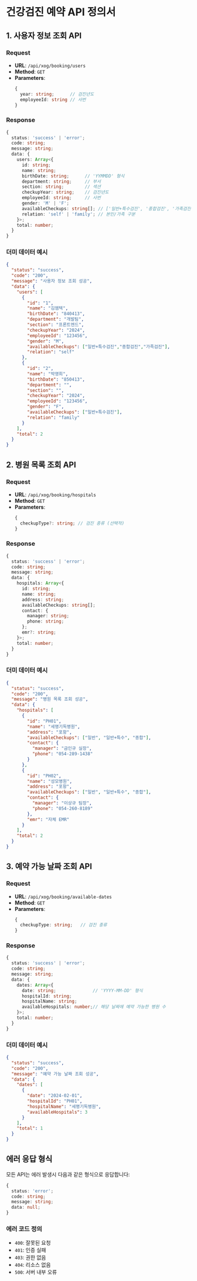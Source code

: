 # 건강검진 예약 API 정의서

## 1. 사용자 정보 조회 API

### Request
- **URL**: `/api/xog/booking/users`
- **Method**: `GET`
- **Parameters**: 
  ```typescript
  {
    year: string;      // 검진년도
    employeeId: string // 사번
  }
  ```

### Response
```typescript
{
  status: 'success' | 'error';
  code: string;
  message: string;
  data: {
    users: Array<{
      id: string;
      name: string;
      birthDate: string;      // 'YYMMDD' 형식
      department: string;     // 부서
      section: string;        // 섹션
      checkupYear: string;    // 검진년도
      employeeId: string;     // 사번
      gender: 'M' | 'F';
      availableCheckups: string[]; // ['일반+특수검진', '종합검진', '가족검진']
      relation: 'self' | 'family'; // 본인/가족 구분
    }>;
    total: number;
  }
}
```

### 더미 데이터 예시
```json
{
  "status": "success",
  "code": "200",
  "message": "사용자 정보 조회 성공",
  "data": {
    "users": [
      {
        "id": "1",
        "name": "김엠텍",
        "birthDate": "840413",
        "department": "개발팀",
        "section": "프론트엔드",
        "checkupYear": "2024",
        "employeeId": "123456",
        "gender": "M",
        "availableCheckups": ["일반+특수검진","종합검진","가족검진"],
        "relation": "self"
      },
      {
        "id": "2",
        "name": "박영희",
        "birthDate": "850413",
        "department": "",
        "section": "",
        "checkupYear": "2024",
        "employeeId": "123456",
        "gender": "F",
        "availableCheckups": ["일반+특수검진"],
        "relation": "family"
      }
    ],
    "total": 2
  }
}
```

## 2. 병원 목록 조회 API

### Request
- **URL**: `/api/xog/booking/hospitals`
- **Method**: `GET`
- **Parameters**:
  ```typescript
  {
    checkupType?: string; // 검진 종류 (선택적)
  }
  ```

### Response
```typescript
{
  status: 'success' | 'error';
  code: string;
  message: string;
  data: {
    hospitals: Array<{
      id: string;
      name: string;
      address: string;
      availableCheckups: string[];
      contact: {
        manager: string;
        phone: string;
      };
      emr?: string;
    }>;
    total: number;
  }
}
```

### 더미 데이터 예시
```json
{
  "status": "success",
  "code": "200",
  "message": "병원 목록 조회 성공",
  "data": {
    "hospitals": [
      {
        "id": "PH01",
        "name": "세명기독병원",
        "address": "포항",
        "availableCheckups": ["일반", "일반+특수", "종합"],
        "contact": {
          "manager": "금인규 실장",
          "phone": "054-289-1438"
        }
      },
      {
        "id": "PH02",
        "name": "성모병원",
        "address": "포항",
        "availableCheckups": ["일반", "일반+특수", "종합"],
        "contact": {
          "manager": "이상규 팀장",
          "phone": "054-260-8189"
        },
        "emr": "자체 EMR"
      }
    ],
    "total": 2
  }
}
```

## 3. 예약 가능 날짜 조회 API

### Request
- **URL**: `/api/xog/booking/available-dates`
- **Method**: `GET`
- **Parameters**:
  ```typescript
  {
    checkupType: string;   // 검진 종류
  }
  ```

### Response
```typescript
{
  status: 'success' | 'error';
  code: string;
  message: string;
  data: {
    dates: Array<{
      date: string;              // 'YYYY-MM-DD' 형식
      hospitalId: string;
      hospitalName: string;
      availableHospitals: number;// 해당 날짜에 예약 가능한 병원 수
    }>;
    total: number;
  }
}
```

### 더미 데이터 예시
```json
{
  "status": "success",
  "code": "200",
  "message": "예약 가능 날짜 조회 성공",
  "data": {
    "dates": [
      {
        "date": "2024-02-01",
        "hospitalId": "PH01",
        "hospitalName": "세명기독병원",
        "availableHospitals": 3
      }
    ],
    "total": 1
  }
}
```

## 에러 응답 형식

모든 API는 에러 발생시 다음과 같은 형식으로 응답합니다:

```typescript
{
  status: 'error';
  code: string;
  message: string;
  data: null;
}
```

### 에러 코드 정의
- `400`: 잘못된 요청
- `401`: 인증 실패
- `403`: 권한 없음
- `404`: 리소스 없음
- `500`: 서버 내부 오류
``` 